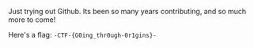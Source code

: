Just trying out Github. Its been so many years contributing, and so much more to come!

Here's a flag: `-CTF-{G0ing_thr0ugh-0r1gins}-`
